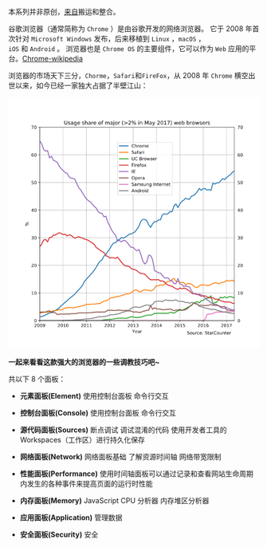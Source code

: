 本系列并非原创，[来自](https://juejin.im/book/5c526902e51d4543805ef35e)搬运和整合。

谷歌浏览器（通常简称为 `Chrome` ）是由谷歌开发的网络浏览器。 它于 2008 年首次针对 `Microsoft Windows` 发布，后来移植到 `Linux` ，`macOS` ，`iOS` 和 `Android` 。 浏览器也是 `Chrome OS` 的主要组件，它可以作为 `Web` 应用的平台。[Chrome-wikipedia](https://link.juejin.im/?target=https%3A%2F%2Fen.wikipedia.org%2Fwiki%2FGoogle_Chrome)

浏览器的市场天下三分，`Chorme`，`Safari`和`FireFox`，从 2008 年 `Chrome` 横空出世以来，如今已经一家独大占据了半壁江山：

![](./images/01/01_(1).png)

**一起来看看这款强大的浏览器的一些调教技巧吧~**

共以下 8 个面板：

- **元素面板(Element)**
使用控制台面板
命令行交互

- **控制台面板(Console)**
使用控制台面板
命令行交互
- **源代码面板(Sources)**
断点调试
调试混淆的代码
使用开发者工具的 Workspaces（工作区）进行持久化保存
- **网络面板(Network)**
网络面板基础
了解资源时间轴
网络带宽限制
- **性能面板(Performance)**
使用时间轴面板可以通过记录和查看网站生命周期内发生的各种事件来提高页面的运行时性能
- **内存面板(Memory)**
JavaScript CPU 分析器
内存堆区分析器
- **应用面板(Application)**
管理数据
- **安全面板(Security)**
安全

